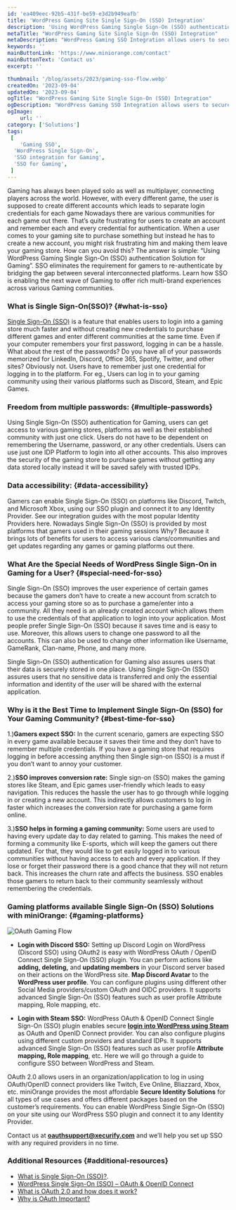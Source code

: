 ```yaml
---
id: 'ea409eec-92b5-431f-be59-e3d2b949eafb'
title: 'WordPress Gaming Site Single Sign-On (SSO) Integration'
description: 'Using WordPress Gaming Single Sign-On (SSO) authentication Solution for Gaming”. SSO eliminates the requirement for gamers to re-authenticate by bridging the gap between several interconnected platforms. Learn how SSO is enabling the next wave of Gaming to offer rich multi-brand experiences across various Gaming communities.'
metaTitle: "WordPress Gaming Site Single Sign-On (SSO) Integration"
metaDescription: "WordPress Gaming SSO Integration allows users to securely Authenticate and access WordPress with SSO using gaming platform credentials and 3rd-party providers."
keywords: ''
mainButtonLink: 'https://www.miniorange.com/contact'
mainButtonText: 'Contact us'
excerpt: ''

thumbnail: '/blog/assets/2023/gaming-sso-flow.webp'
createdOn: '2023-09-04'
updatedOn: '2023-09-04'
ogTitle: "WordPress Gaming Site Single Sign-On (SSO) Integration"
ogDescription: "WordPress Gaming SSO Integration allows users to securely Authenticate and access WordPress with SSO using gaming platform credentials and 3rd-party providers."
ogImage:
    url: ''
category: ['Solutions']
tags:
 [
	'Gaming SSO',
  'WordPress Single Sign-On',
  'SSO integration for Gaming',
  'SSO for Gaming',
 ]
---
```


Gaming has always been played solo as well as multiplayer, connecting players across the world. However, with every different game, the user is supposed to create different accounts which leads to separate login credentials for each game Nowadays there are various communities for each game out there. That’s quite frustrating for users to create an account and remember each and every credential for authentication. When a user comes to your gaming site to purchase something but instead he has to create a new account, you might risk frustrating him and making them leave your gaming store. How can you avoid this? The answer is simple: “Using WordPress Gaming Single Sign-On (SSO) authentication Solution for Gaming”. SSO eliminates the requirement for gamers to re-authenticate by bridging the gap between several interconnected platforms. Learn how SSO is enabling the next wave of Gaming to offer rich multi-brand experiences across various Gaming communities.


### What is Single Sign-On(SSO)? {#what-is-sso}

[Single Sign-On (SSO)](https://www.miniorange.com/products/single-sign-on-sso) is a feature that enables users to login into a gaming store much faster and without creating new credentials to purchase different games and enter different communities at the same time. Even if your computer remembers your first password, logging in can be a hassle. What about the rest of the passwords? Do you have all of your passwords memorized for LinkedIn, Discord, Office 365, Spotify, Twitter, and other sites? Obviously not. Users have to remember just one credential for logging in to the platform. For eg., Users can log in to your gaming community using their various platforms such as Discord, Steam, and Epic Games.


### Freedom from multiple passwords:  {#multiple-passwords}

Using Single Sign-On (SSO) authentication for Gaming, users can get access to various gaming stores, platforms as well as their established community with just one click. Users do not have to be dependent on remembering the Username, password, or any other credentials. Users can use just one IDP Platform to login into all other accounts. This also improves the security of the gaming store to purchase games without getting any data stored locally instead it will be saved safely with trusted IDPs.

### Data accessibility: {#data-accessibility}

Gamers can enable Single Sign-On (SSO) on platforms like Discord, Twitch, and Microsoft Xbox, using our SSO plugin and connect it to any Identity Provider. See our integration guides with the most popular Identity Providers here. Nowadays Single Sign-On (SSO) is provided by most platforms that gamers used in their gaming sessions Why? Because it brings lots of benefits for users to access various clans/communities and get updates regarding any games or gaming platforms out there. 


### What Are the Special Needs of WordPress Single Sign-On in Gaming for a User? {#special-need-for-sso}

Single Sign-On (SSO) improves the user experience of certain games because the gamers don’t have to create a new account from scratch to access your gaming store so as to purchase a game/enter into a community. All they need is an already created account which allows them to use the credentials of that application to login into your application. Most people prefer Single Sign-On (SSO) because it saves time and is easy to use. Moreover, this allows users to change one password to all the accounts. This can also be used to change other information like Username, GameRank, Clan-name, Phone, and many more.

Single Sign-On (SSO) authentication for Gaming also assures users that their data is securely stored in one place. Using Single Sign-On (SSO) assures users that no sensitive data is transferred and only the essential information and identity of the user will be shared with the external application.

### Why is it the Best Time to Implement Single Sign-On (SSO) for Your Gaming Community? {#best-time-for-sso}

1.)**Gamers expect SSO:** In the current scenario, gamers are expecting SSO in every game available because it saves their time and they don’t have to remember multiple credentials. If you have a gaming store that requires logging in before accessing anything then Single sign-on (SSO) is a must if you don’t want to annoy your customer.

2.)**SSO improves conversion rate:** Single sign-on (SSO) makes the gaming stores like Steam, and Epic games user-friendly which leads to easy navigation. This reduces the hassle the user has to go through while logging in or creating a new account. This indirectly allows customers to log in faster which increases the conversion rate for purchasing a game form online.

3.)**SSO helps in forming a gaming community:** Some users are used to having every update day to day related to gaming. This makes the need of forming a community like E-sports, which will keep the gamers out there updated. For that, they would like to get easily logged in to various communities without having access to each and every application. If they lose or forget their password there is a good chance that they will not return back. This increases the churn rate and affects the business. SSO enables those gamers to return back to their community seamlessly without remembering the credentials.

### Gaming platforms available Single Sign-On (SSO) Solutions with miniOrange: {#gaming-platforms}

![OAuth Gaming Flow](/blog/assets/2023/oauth-gaming-flow.webp)

- **Login with Discord SSO:** Setting up Discord Login on WordPress (Discord SSO) using OAuth2 is easy with WordPress OAuth / OpenID Connect Single Sign-On (SSO) plugin. You can perform actions like **adding, deleting,** and **updating members** in your Discord server based on their actions on the WordPress site. **Map Discord Avatar** to the **WordPress user profile**. You can configure plugins using different other Social Media providers/custom OAuth and OIDC providers. It supports advanced Single Sign-On (SSO) features such as user profile Attribute mapping, Role mapping, etc.

- **Login with Steam SSO:** WordPress OAuth & OpenID Connect Single Sign-On (SSO) plugin enables secure **[login into WordPress using Steam](https://plugins.miniorange.com/steam-single-sign-on-for-wordpress-using-oauth)** as OAuth and OpenID Connect provider. You can also configure plugins using different custom providers and standard IDPs. It supports advanced Single Sign-On (SSO) features such as user profile **Attribute mapping, Role mapping**, etc. Here we will go through a guide to configure SSO between WordPress and Steam.

OAuth 2.0 allows users in an organization/application to log in using OAuth/OpenID connect providers like Twitch, Eve Online, Bliazzard, Xbox, etc. miniOrange provides the most affordable **Secure Identity Solutions** for all types of use cases and offers different packages based on the customer’s requirements. You can enable WordPress Single Sign-On (SSO) on your site using our WordPress SSO plugin and connect it to any Identity Provider.

Contact us at **[oauthsupport@xecurify.com](mailto:oauthsupport@xecurify.com)** and we’ll help you set up SSO with any required providers in no time.

### Additional Resources {#additional-resources}

- [What is Single Sign-On (SSO)?](https://www.miniorange.com/products/single-sign-on-sso).
- [WordPress Single Sign-On (SSO) – OAuth & OpenID Connect](https://plugins.miniorange.com/wordpress-sso)
- [What is OAuth 2.0 and how does it work?](https://blog.miniorange.com/what-is-oauth-2/)
- [Why is OAuth Important?](https://www.cisecurity.org/insights/blog/why-oauth-is-so-important-an-interview-with-justin-richer)